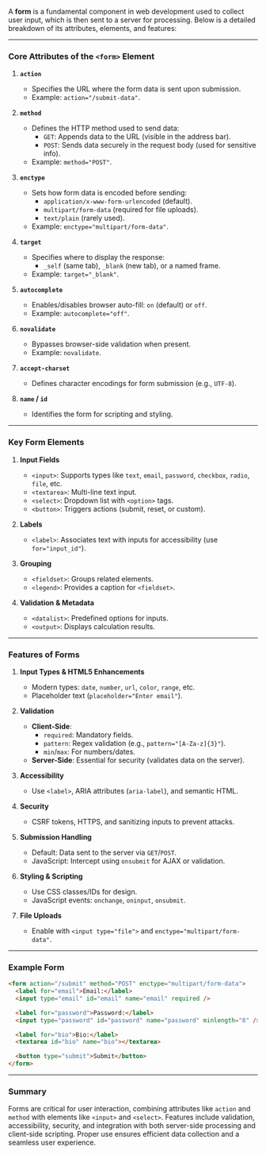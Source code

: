 A **form** is a fundamental component in web development used to collect user input, which is then sent to a server for processing. Below is a detailed breakdown of its attributes, elements, and features:

---

### **Core Attributes of the `<form>` Element**

1. **`action`**

   - Specifies the URL where the form data is sent upon submission.
   - Example: `action="/submit-data"`.

2. **`method`**

   - Defines the HTTP method used to send data:
     - `GET`: Appends data to the URL (visible in the address bar).
     - `POST`: Sends data securely in the request body (used for sensitive info).
   - Example: `method="POST"`.

3. **`enctype`**

   - Sets how form data is encoded before sending:
     - `application/x-www-form-urlencoded` (default).
     - `multipart/form-data` (required for file uploads).
     - `text/plain` (rarely used).
   - Example: `enctype="multipart/form-data"`.

4. **`target`**

   - Specifies where to display the response:
     - `_self` (same tab), `_blank` (new tab), or a named frame.
   - Example: `target="_blank"`.

5. **`autocomplete`**

   - Enables/disables browser auto-fill: `on` (default) or `off`.
   - Example: `autocomplete="off"`.

6. **`novalidate`**

   - Bypasses browser-side validation when present.
   - Example: `novalidate`.

7. **`accept-charset`**

   - Defines character encodings for form submission (e.g., `UTF-8`).

8. **`name` / `id`**
   - Identifies the form for scripting and styling.

---

### **Key Form Elements**

1. **Input Fields**

   - `<input>`: Supports types like `text`, `email`, `password`, `checkbox`, `radio`, `file`, etc.
   - `<textarea>`: Multi-line text input.
   - `<select>`: Dropdown list with `<option>` tags.
   - `<button>`: Triggers actions (submit, reset, or custom).

2. **Labels**

   - `<label>`: Associates text with inputs for accessibility (use `for="input_id"`).

3. **Grouping**

   - `<fieldset>`: Groups related elements.
   - `<legend>`: Provides a caption for `<fieldset>`.

4. **Validation & Metadata**
   - `<datalist>`: Predefined options for inputs.
   - `<output>`: Displays calculation results.

---

### **Features of Forms**

1. **Input Types & HTML5 Enhancements**

   - Modern types: `date`, `number`, `url`, `color`, `range`, etc.
   - Placeholder text (`placeholder="Enter email"`).

2. **Validation**

   - **Client-Side**:
     - `required`: Mandatory fields.
     - `pattern`: Regex validation (e.g., `pattern="[A-Za-z]{3}"`).
     - `min`/`max`: For numbers/dates.
   - **Server-Side**: Essential for security (validates data on the server).

3. **Accessibility**

   - Use `<label>`, ARIA attributes (`aria-label`), and semantic HTML.

4. **Security**

   - CSRF tokens, HTTPS, and sanitizing inputs to prevent attacks.

5. **Submission Handling**

   - Default: Data sent to the server via `GET`/`POST`.
   - JavaScript: Intercept using `onsubmit` for AJAX or validation.

6. **Styling & Scripting**

   - Use CSS classes/IDs for design.
   - JavaScript events: `onchange`, `oninput`, `onsubmit`.

7. **File Uploads**
   - Enable with `<input type="file">` and `enctype="multipart/form-data"`.

---

### Example Form

```html
<form action="/submit" method="POST" enctype="multipart/form-data">
  <label for="email">Email:</label>
  <input type="email" id="email" name="email" required />

  <label for="password">Password:</label>
  <input type="password" id="password" name="password" minlength="8" />

  <label for="bio">Bio:</label>
  <textarea id="bio" name="bio"></textarea>

  <button type="submit">Submit</button>
</form>
```

---

### **Summary**

Forms are critical for user interaction, combining attributes like `action` and `method` with elements like `<input>` and `<select>`. Features include validation, accessibility, security, and integration with both server-side processing and client-side scripting. Proper use ensures efficient data collection and a seamless user experience.
